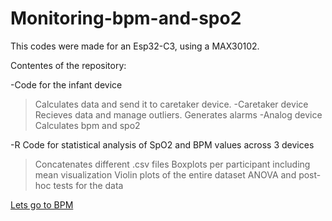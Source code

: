 # Monitoring-bpm-and-spo2

This codes were made for an Esp32-C3, using a MAX30102.

Contentes of the repository:

-Code for the infant device
  >Calculates data and send it to caretaker device.
-Caretaker device
  > Recieves data and manage outliers.
  > Generates alarms
-Analog device
  >Calculates bpm and spo2

-R Code for statistical analysis of SpO2 and BPM values across 3 devices
  >Concatenates different .csv files
  >Boxplots per participant including mean visualization
  >Violin plots of the entire dataset
  >ANOVA and post-hoc tests for the data

[Lets go to BPM](bpm_then_spo2_all.ino)



